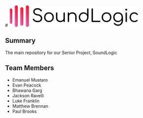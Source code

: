 #![SoundLogic Logo](/recommender/static/logo.svg)

## Summary
The main repository for our Senior Project, SoundLogic

## Team Members
- Emanuel Mustaro
- Evan Peacock
- Bhawana Garg
- Jackson Ravelli
- Luke Franklin
- Matthew Brennan
- Paul Brooks
